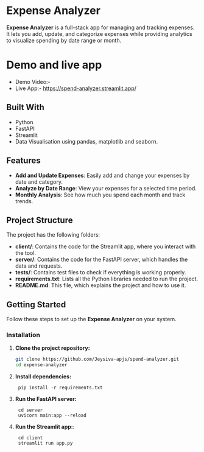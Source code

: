 # Expense Analyzer

**Expense Analyzer** is a full-stack app for managing and tracking expenses. It lets you add, update, and categorize expenses while providing analytics to visualize spending by date range or month.

# Demo and live app

- Demo Video:- 
- Live App:- https://spend-analyzer.streamlit.app/

## Built With

- Python
- FastAPI
- Streamlit
- Data Visualisation using pandas, matplotlib and seaborn.

## Features

- **Add and Update Expenses**: Easily add and change your expenses by date and category.
- **Analyze by Date Range**: View your expenses for a selected time period.
- **Monthly Analysis**: See how much you spend each month and track trends.

## Project Structure

The project has the following folders:

- **client/**: Contains the code for the Streamlit app, where you interact with the tool.
- **server/**: Contains the code for the FastAPI server, which handles the data and requests.
- **tests/**: Contains test files to check if everything is working properly.
- **requirements.txt**: Lists all the Python libraries needed to run the project.
- **README.md**: This file, which explains the project and how to use it.

## Getting Started

Follow these steps to set up the **Expense Analyzer** on your system.


### Installation

1. **Clone the project repository:**
   ```bash
   git clone https://github.com/Jeysiva-apjs/spend-analyzer.git
   cd expense-analyzer

2. **Install dependencies:**  
   ```commandline
    pip install -r requirements.txt
   ```

3. **Run the FastAPI server:** 
   ```commandline
    cd server
    uvicorn main:app --reload
   ```
4. **Run the Streamlit app:**:   
   ```commandline
    cd client
    streamlit run app.py
   ```
